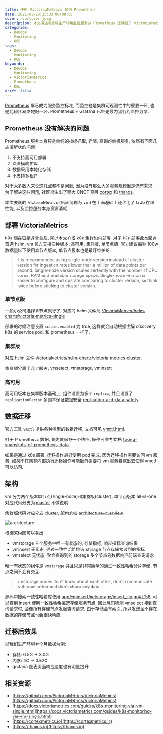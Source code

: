 ```yaml
---
title: 使用 VictoriaMetrics 替换 Prometheus
date: 2021-08-23T15:33:00+08:00
cover: /vm/cover.jpeg
description: 本文讲述笔者将生产环境监控服务从 Prometheus 迁移到了 VictoriaMetrics, 并简单介绍其架构原理.
categories:
  - Devops
  - Monitoring
  - K8S
tags:
  - Devops
  - Monitoring
  - K8S
keywords:
  - Devops
  - Monitoring
  - VictoriaMetrics
  - Prometheus
  - K8s
draft: false
---
```


[Prometheus](https://prometheus.io) 早已成为服务监控标准, 而监控也是集群可观测性中的重要一环, 也是比较容易落地的一环. Prometheus + Grafana 已经是最为流行的监控方案.

<!--more-->

## Prometheus 没有解决的问题

Prometheus 服务本身只是单纯的指标抓取, 存储, 查询的单机服务, 依然有下面几点没解决的问题:

1. 不支持高可用部署
1. 没法横向扩容
1. 数据采用本地化存储
1. 不支持多租户

对于大多数人来说这几点都不是问题, 因为没有那么大的服务规模但是仍有需求. 为了解决这些问题, 社区衍生出了两大 CNCF 项目 [cortex](https://cortexmetrics.io) 和 [thanos](https://thanos.io).

本文要说的 VictoriaMetrics (后面简称为 vm) 在上面基础上还优化了 tsdb 存储性能, 以及监控服务本身资源消耗.

## 部署 VictoriaMetrics

k8s 现在已是非常普及, 所以本文介绍 k8s 集群如何部署. 对于 k8s 部署此类服务首选 helm, vm 官方支持三种版本: 高可用, 集群版, 单节点版. 官方建议每秒 100w 数据量以下使用单节点版本, 单节点版本也是最好维护的.

> It is recommended using single-node version instead of cluster version for ingestion rates lower than a million of data points per second. Single-node version scales perfectly with the number of CPU cores, RAM and available storage space. Single-node version is easier to configure and operate comparing to cluster version, so think twice before sticking to cluster version.

### 单节点版

一般小公司选择单节点就行了, 对应的 helm 文件为 [VictoriaMetrics/helm-charts/victoria-metrics-single](https://github.com/VictoriaMetrics/helm-charts/tree/master/charts/victoria-metrics-single)

部署的时候注意设置 `scrape.enabled` 为 true, 这样就会自动根据注解 discovery k8s 的 service pod, 和 prometheus 一样了.

### 集群版

对应 helm 文件 [VictoriaMetrics/helm-charts/victoria-metrics-cluster](https://github.com/VictoriaMetrics/helm-charts/tree/master/charts/victoria-metrics-cluster).

集群版分离了几个服务, vmselect, vmstorage, vminsert

### 高可用

高可用版本在集群版本基础上, 组件设置为多个 `replica`, 并且设置了 `replicationFactor` 多副本保证数据安全 [replication-and-data-safety](https://docs.victoriametrics.com/Cluster-VictoriaMetrics.html#replication-and-data-safety).

## 数据迁移

官方工具 `vmctl` 提供各种类型的数据迁移, 文档可见 [vmctl.html](https://docs.victoriametrics.com/vmctl.html).

对于 Prometheus 数据, 首先要保存一个快照, 操作可参考文档 [taking-snapshots-of-prometheus-data](https://www.robustperception.io/taking-snapshots-of-prometheus-data).

如果是通过 k8s 部署, 迁移操作最好使用 pod 完成, 因为迁移操作需要访问 vm 服务, 如果不在集群内部执行迁移操作可能额外需要将 vm 服务暴露出去使得 vmctl 可以访问.

## 架构

vm 分为两个版本单节点(single-node)和集群版(cluster). 单节点版本 all-in-one 对应代码分支为 [master](https://github.com/VictoriaMetrics/VictoriaMetrics/tree/master) 不做说明.

集群版代码对应分支 [cluster](https://github.com/VictoriaMetrics/VictoriaMetrics/tree/cluster), 架构文档 [architecture-overview](https://docs.victoriametrics.com/Cluster-VictoriaMetrics.html#architecture-overview).

![architecture](/vm/architecture.png)

根据架构图可以看出:

- vmstorage 三个服务中唯一有状态的, 存储指标, 响应指标查询结果
- vminsert 无状态, 通过一致性哈希挑选 storage 节点存储接收到的指标
- vmselect 无状态, 聚合查询到的 storage 多个节点的数据响应前端查询请求

唯一有状态的组件是 `vmstorage` 并且只是非常简单的通过一致性哈希分片存储, 节点之间不会有交互.

> vmstorage nodes don't know about each other, don't communicate with each other and don't share any data

源码中搜索一致性哈希库使用 [app/vminsert/netstorage/insert_ctx.go#L158](https://github.com/VictoriaMetrics/VictoriaMetrics/blob/38065bec7b1f7d5880f9e0080093cdee6778013b/app/vminsert/netstorage/insert_ctx.go#L158), 可以查到 insert 使用一致性哈希挑选存储服务节点, 因此我们猜测 vmselect 接到查询请求时, 会像所有存储节点发起查询请求, 由于存储会有索引, 所以发送至不存在数据的存储节点也会很快响应.

## 迁移后效果

以我们生产环境半个月数据为例:

- 存储: 6.5G -> 3.0G
- 内存: 4G -> 0.57G
- grafana 图表页面响应速度也有明显提升

## 相关资源

- [https://github.com/VictoriaMetrics/VictoriaMetrics](https://github.com/VictoriaMetrics/VictoriaMetrics)
- [https://docs.victoriametrics.com/guides/k8s-monitoring-via-vm-single.html](https://docs.victoriametrics.com/guides/k8s-monitoring-via-vm-single.html)
- [https://cortexmetrics.io](https://cortexmetrics.io)
- [https://thanos.io](https://thanos.io)
